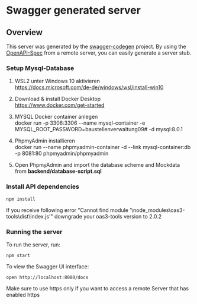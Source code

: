 # Swagger generated server

## Overview
This server was generated by the [swagger-codegen](https://github.com/swagger-api/swagger-codegen) project.  By using the [OpenAPI-Spec](https://github.com/OAI/OpenAPI-Specification) from a remote server, you can easily generate a server stub.
### Setup Mysql-Database
1. WSL2 unter Windows 10 aktivieren  
	https://docs.microsoft.com/de-de/windows/wsl/install-win10
	
2. Download & install Docker Desktop  
	https://www.docker.com/get-started
	
3. MYSQL Docker container anlegen  
	docker run -p 3306:3306 --name mysql-container -e MYSQL_ROOT_PASSWORD=baustellenverwaltung09# -d mysql:8.0.1
4. PhpmyAdmin installieren  
	docker run --name phpmyadmin-container -d --link mysql-container:db -p 8081:80 phpmyadmin/phpmyadmin
5. Open PhpmyAdmin and import the database scheme and Mockdata from **backend/database-script.sql**
### Install API dependencies
```
npm install
```

If you receive following error "Cannot find module '\node_modules\oas3-tools\dist\index.js'"
downgrade your oas3-tools version to 2.0.2
### Running the server
To run the server, run:

```
npm start
```

To view the Swagger UI interface:

```
open http://localhost:8080/docs
```

Make sure to use https only if you want to access a remote Server that has enabled https